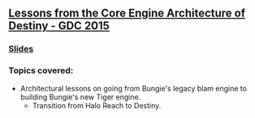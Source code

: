 ## [Lessons from the Core Engine Architecture of Destiny - GDC 2015](https://www.gdcvault.com/play/1022105/Lessons-from-the-Core-Engine)
### [Slides](https://www.gdcvault.com/play/1022106/Lessons-from-the-Core-Engine)
### Topics covered:
* Architectural lessons on going from Bungie's legacy blam engine to building Bungie's new Tiger engine.
  * Transition from Halo Reach to Destiny.




